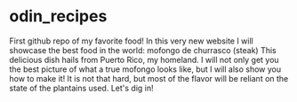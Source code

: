 # odin_recipes
First github repo of my favorite food!
In this very new website I will showcase the best food in the world: mofongo de churrasco (steak)
This delicious dish hails from Puerto Rico, my homeland. 
I will not only get you the best picture of what a true mofongo looks like, but I will also show you how to make it! It is not that hard, but most of the flavor will be reliant on the state of the plantains used. Let's dig in!